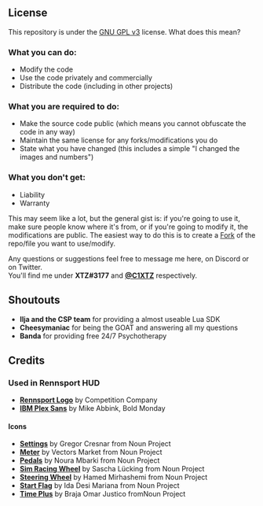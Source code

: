 ## License

This repository is under the [GNU GPL v3](https://choosealicense.com/licenses/gpl-3.0/) license. What does this mean?

### What you can do:

- Modify the code
- Use the code privately and commercially
- Distribute the code (including in other projects)

### What you are required to do:

- Make the source code public (which means you cannot obfuscate the code in any way)
- Maintain the same license for any forks/modifications you do
- State what you have changed (this includes a simple "I changed the images and numbers")

### What you don't get:

- Liability
- Warranty

This may seem like a lot, but the general gist is: if you're going to use it, make sure people know where it's from, or if you're going to modify it, the modifications are public. The easiest way to do this is to create a [Fork](https://docs.github.com/en/pull-requests/collaborating-with-pull-requests/working-with-forks/about-forks) of the repo/file you want to use/modify.

Any questions or suggestions feel free to message me here, on Discord or on Twitter.  
You'll find me under **XTZ#3177** and **[@C1XTZ](https://twitter.com/C1XTZ)** respectively.

## Shoutouts

- **Ilja and the CSP team** for providing a almost useable Lua SDK
- **Cheesymaniac** for being the GOAT and answering all my questions
- **Banda** for providing free 24/7 Psychotherapy

## Credits

### Used in Rennsport HUD

- **[Rennsport Logo](https://www.rennsport.gg/)** by Competition Company
- **[IBM Plex Sans](https://fonts.google.com/specimen/IBM+Plex+Sans)** by Mike Abbink, Bold Monday

#### Icons

- **[Settings](https://thenounproject.com/icon/settings-791024/)** by Gregor Cresnar from Noun Project
- **[Meter](https://thenounproject.com/icon/meter-1979347/)** by Vectors Market from Noun Project
- **[Pedals](https://thenounproject.com/icon/pedals-5182160/)** by Noura Mbarki from Noun Project
- **[Sim Racing Wheel](https://thenounproject.com/icon/sim-racing-steering-wheel-4957637/)** by Sascha Lücking from Noun Project
- **[Steering Wheel](https://thenounproject.com/icon/steering-4035374/)** by Hamed Mirhashemi from Noun Project
- **[Start Flag](https://thenounproject.com/icon/start-flag-4617835/)** by Ida Desi Mariana from Noun Project
- **[Time Plus](https://thenounproject.com/icon/time-plus-5379003/)** by Braja Omar Justico fromNoun Project
